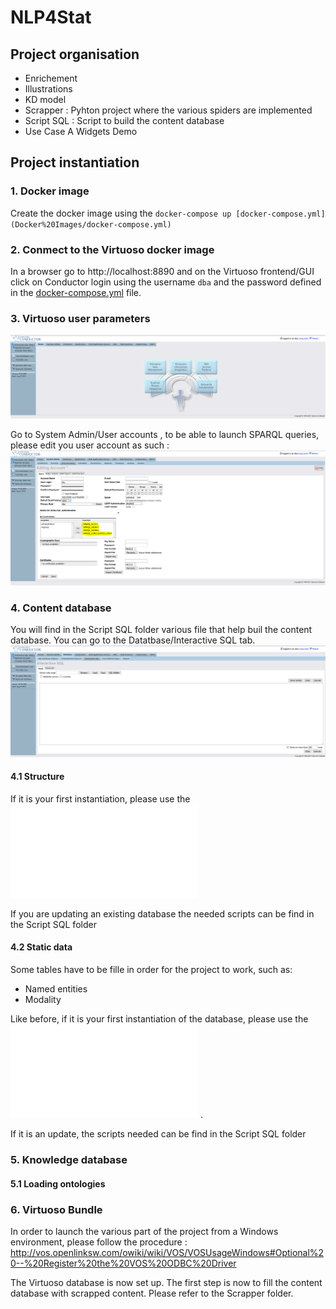 # NLP4Stat
## Project organisation
- Enrichement
- Illustrations
- KD model
- Scrapper : Pyhton project where the various spiders are implemented
- Script SQL : Script to build the content database
- Use Case A Widgets Demo


## Project instantiation

### 1. Docker image
Create the docker image using the `docker-compose up [docker-compose.yml](Docker%20Images/docker-compose.yml)` 

### 2. Conmect to the Virtuoso docker image

In a browser go to http://localhost:8890
and on the Virtuoso frontend/GUI click on Conductor login using the username `dba` and the password defined in the [docker-compose.yml](Docker%20Images/docker-compose.yml) file.

### 3. Virtuoso user parameters

![Virtuoso conductor](/Illustrations/virtuoso_conductor_homepage.PNG)

Go to System Admin/User accounts , to be able to launch SPARQL queries, please edit you user account as such :
![Virtuoso User account page](/Illustrations/virtuoso_conductor_user_accounts.PNG)

### 4. Content database

You will find in the Script SQL folder various file that help buil the content database. You can go to the  Datatbase/Interactive SQL tab.
![Virtuoso interactive SQL](/Illustrations/virtuoso_conductor_interactive_SQL.PNG)

#### 4.1 Structure

If it is your first instantiation, please use the ![global script](/Script%20SQL/cdb_global_v1_2021-06-01.sql)

If you are updating an existing database the needed scripts can be find in the Script SQL folder


#### 4.2 Static data

Some tables have to be fille in order for the project to work, such as:
- Named entities
- Modality

Like before, if it is your first instantiation of the database,  please use the ![global script](/Script%20SQL/cdb_global_data_v1_2021-06-01.sql) .

If it is an update, the scripts needed can be find in the Script SQL folder

### 5. Knowledge database

#### 5.1 Loading ontologies

### 6. Virtuoso Bundle
In order to launch the various part of the project from a Windows environment, please follow the procedure : http://vos.openlinksw.com/owiki/wiki/VOS/VOSUsageWindows#Optional%20--%20Register%20the%20VOS%20ODBC%20Driver


The Virtuoso database is now set up. The first step is now to fill the content database with scrapped content. Please refer to the Scrapper folder.
